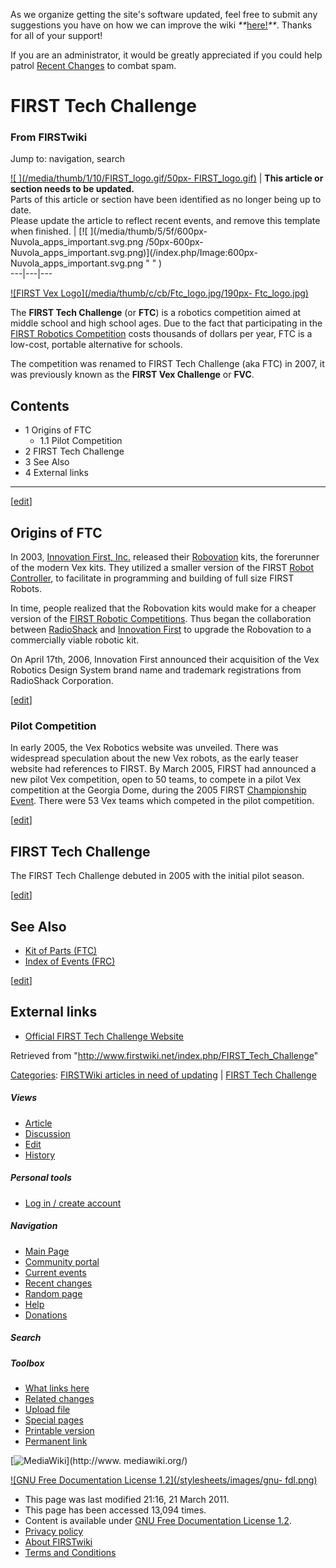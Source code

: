 As we organize getting the site's software updated, feel free to submit any
suggestions you have on how we can improve the wiki
_**_[here!](/index.php/User:Hallry/Suggestions "User:Hallry/Suggestions"
)_**_. Thanks for all of your support!

If you are an administrator, it would be greatly appreciated if you could help
patrol [Recent Changes](/index.php/Special:Recentchanges
"Special:Recentchanges" ) to combat spam.

# FIRST Tech Challenge

### From FIRSTwiki

Jump to: navigation, search

[![ ](/media/thumb/1/10/FIRST_logo.gif/50px-
FIRST_logo.gif)](/index.php/Image:FIRST_logo.gif " " ) |  **This article or
section needs to be updated.**  
Parts of this article or section have been identified as no longer being up to
date.  
Please update the article to reflect recent events, and remove this template
when finished. |  [![ ](/media/thumb/5/5f/600px-Nuvola_apps_important.svg.png
/50px-600px-Nuvola_apps_important.svg.png)](/index.php/Image:600px-
Nuvola_apps_important.svg.png " " )  
---|---|---  
  
  

[![FIRST Vex Logo](/media/thumb/c/cb/Ftc_logo.jpg/190px-
Ftc_logo.jpg)](/index.php/Image:Ftc_logo.jpg "FIRST Vex Logo" )

The **FIRST Tech Challenge** (or **FTC**) is a robotics competition aimed at
middle school and high school ages. Due to the fact that participating in the
[FIRST Robotics Competition](/index.php/FIRST "FIRST" ) costs thousands of
dollars per year, FTC is a low-cost, portable alternative for schools.

The competition was renamed to FIRST Tech Challenge (aka FTC) in 2007, it was
previously known as the **FIRST Vex Challenge** or **FVC**.

## Contents

  * 1 Origins of FTC
    * 1.1 Pilot Competition
  * 2 FIRST Tech Challenge
  * 3 See Also
  * 4 External links  
---  
  
[[edit](/index.php?title=FIRST_Tech_Challenge&action=edit&section=1 "Edit
section: Origins of FTC" )]

## Origins of FTC

In 2003, [Innovation First, Inc.](/index.php/Innovation_First%2C_Inc.
"Innovation First, Inc." ) released their [Robovation](/index.php/Robovation
"Robovation" ) kits, the forerunner of the modern Vex kits. They utilized a
smaller version of the FIRST [Robot Controller](/index.php/Robot_Controller
"Robot Controller" ), to facilitate in programming and building of full size
FIRST Robots.

In time, people realized that the Robovation kits would make for a cheaper
version of the [FIRST Robotic Competitions](/index.php/Regional "Regional" ).
Thus began the collaboration between
[RadioShack](http://www.wikipedia.org/wiki/RadioShack "wikipedia:RadioShack" )
and [Innovation First](/index.php/Innovation_First%2C_Inc. "Innovation First,
Inc." ) to upgrade the Robovation to a commercially viable robotic kit.

On April 17th, 2006, Innovation First announced their acquisition of the Vex
Robotics Design System brand name and trademark registrations from RadioShack
Corporation.

[[edit](/index.php?title=FIRST_Tech_Challenge&action=edit&section=2 "Edit
section: Pilot Competition" )]

### Pilot Competition

In early 2005, the Vex Robotics website was unveiled. There was widespread
speculation about the new Vex robots, as the early teaser website had
references to FIRST. By March 2005, FIRST had announced a new pilot Vex
competition, open to 50 teams, to compete in a pilot Vex competition at the
Georgia Dome, during the 2005 FIRST [Championship
Event](/index.php/Championship_Event "Championship Event" ). There were 53 Vex
teams which competed in the pilot competition.

[[edit](/index.php?title=FIRST_Tech_Challenge&action=edit&section=3 "Edit
section: FIRST Tech Challenge" )]

## FIRST Tech Challenge

The FIRST Tech Challenge debuted in 2005 with the initial pilot season.

[[edit](/index.php?title=FIRST_Tech_Challenge&action=edit&section=4 "Edit
section: See Also" )]

## See Also

  * [Kit of Parts (FTC)](/index.php/Kit_of_parts_%28FTC%29 "Kit of parts \(FTC\)" )
  * [Index of Events (FRC)](/index.php/Index_of_events_%28FTC%29 "Index of events \(FTC\)" )

[[edit](/index.php?title=FIRST_Tech_Challenge&action=edit&section=5 "Edit
section: External links" )]

## External links

  * [Official FIRST Tech Challenge Website](http://www.usfirst.org/roboticsprograms/ftc/default.aspx?id=968 "http://www.usfirst.org/roboticsprograms/ftc/default.aspx?id=968" )

Retrieved from "<http://www.firstwiki.net/index.php/FIRST_Tech_Challenge>"

[Categories](/index.php?title=Special:Categories&article=FIRST_Tech_Challenge
"Special:Categories" ): [FIRSTWiki articles in need of
updating](/index.php/Category:FIRSTWiki_articles_in_need_of_updating
"Category:FIRSTWiki articles in need of updating" ) | [FIRST Tech
Challenge](/index.php/Category:FIRST_Tech_Challenge "Category:FIRST Tech
Challenge" )

##### Views

  * [Article](/index.php/FIRST_Tech_Challenge)
  * [Discussion](/index.php/Talk:FIRST_Tech_Challenge)
  * [Edit](/index.php?title=FIRST_Tech_Challenge&action=edit)
  * [History](/index.php?title=FIRST_Tech_Challenge&action=history)

##### Personal tools

  * [Log in / create account](/index.php?title=Special:Userlogin&returnto=FIRST_Tech_Challenge)

[](/index.php/Main_Page "Main Page" )

##### Navigation

  * [Main Page](/index.php/Main_Page)
  * [Community portal](/index.php/FIRSTwiki:Community_portal)
  * [Current events](/index.php/Current_events)
  * [Recent changes](/index.php/Special:Recentchanges)
  * [Random page](/index.php/Special:Random)
  * [Help](/index.php/FIRSTwiki:Help)
  * [Donations](/index.php/FIRSTwiki:Site_support)

##### Search



##### Toolbox

  * [What links here](/index.php/Special:Whatlinkshere/FIRST_Tech_Challenge)
  * [Related changes](/index.php/Special:Recentchangeslinked/FIRST_Tech_Challenge)
  * [Upload file](/index.php/Special:Upload)
  * [Special pages](/index.php/Special:Specialpages)
  * [Printable version](/index.php?title=FIRST_Tech_Challenge&printable=yes)
  * [Permanent link](/index.php?title=FIRST_Tech_Challenge&oldid=78457)

[![MediaWiki](/skins/common/images/poweredby_mediawiki_88x31.png)](http://www.
mediawiki.org/)

[![GNU Free Documentation License 1.2](/stylesheets/images/gnu-
fdl.png)](http://www.gnu.org/copyleft/fdl.html)

  * This page was last modified 21:16, 21 March 2011.
  * This page has been accessed 13,094 times.
  * Content is available under [GNU Free Documentation License 1.2](http://www.gnu.org/copyleft/fdl.html "http://www.gnu.org/copyleft/fdl.html" ).
  * [Privacy policy](/index.php/FIRSTwiki:Privacy_policy "FIRSTwiki:Privacy policy" )
  * [About FIRSTwiki](/index.php/FIRSTwiki:About "FIRSTwiki:About" )
  * [Terms and Conditions](/index.php/FIRSTwiki:Terms_and_conditions "FIRSTwiki:Terms and conditions" )

